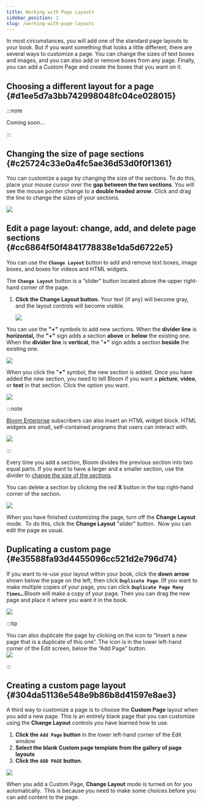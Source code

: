 ```yaml
---
title: Working with Page Layouts
sidebar_position: 1
slug: /working-with-page-layouts
---
```




In most circumstances, you will add one of the standard page layouts to your book. But if you want something that looks a little different, there are several ways to customize a page. You can change the sizes of text boxes and images, and you can also add or remove boxes from any page. Finally, you can add a Custom Page and create the boxes that you want on it.


## Choosing a different layout for a page {#d1ee5d7a3bb742998048fc04ce028015}


:::note

Coming soon…

:::




## Changing the size of page sections {#c25724c33e0a4fc5ae36d53d0f0f1361}


You can customize a page by changing the size of the sections. To do this, place your mouse cursor over the **gap between the two sections**. You will see the mouse pointer change to a **double headed** **arrow**. Click and drag the line to change the sizes of your sections.


![](./working-with-page-layouts.256ce507-cb6d-4ec1-b96e-19c136150b6d.gif)


## Edit a page layout: change, add, and delete page sections {#cc6864f50f4841778838e1da5d6722e5}


You can use the **`Change Layout`** button to add and remove text boxes, image boxes, and boxes for videos and HTML widgets. 


The **`Change Layout`** button is a “slider” button located above the upper right-hand corner of the page. 

1. **Click the Change Layout button.** Your text (if any) will become gray, and the layout controls will become visible.

	![](./working-with-page-layouts.fbfd9504-964c-4c7e-ab96-c1b345050150.gif)


You can use the **"+"** symbols to add new sections. When the **divider line** is **horizontal,** the **"+"** sign adds a section **above** or **below** the existing one. When the **divider line** is **vertical**, the "**+"** sign adds a section **beside** the existing one. 


![](./working-with-page-layouts.bb5d193c-8b1d-4d21-94dc-39c32cf1666b.png)


When you click the "**+"** symbol, the new section is added. Once you have added the new section, you need to tell Bloom if you want a **picture**, **video**, or **text** in that section. Click the option you want.


![](./working-with-page-layouts.a5573f11-297e-4059-bcd8-c5bcedca914f.png)


:::note

[Bloom Enterprise](/bloom-enterprise-overview) subscribers can also insert an HTML widget block. HTML widgets are small, self-contained programs that users can interact with. 

![](./working-with-page-layouts.74d53493-1c4f-464b-badd-af51dca54854.png)

:::




Every time you add a section, Bloom divides the previous section into two equal parts. If you want to have a larger and a smaller section, use the divider to [change the size of the sections](/working-with-page-layouts#c25724c33e0a4fc5ae36d53d0f0f1361).


You can delete a section by clicking the red **X** button in the top right-hand corner of the section.


![](./working-with-page-layouts.a74bb598-4eec-4ec5-8372-9f409b47a3df.png)


When you have finished customizing the page, turn off the **Change Layout** mode.  To do this, click the **Change Layout** "slider" button.  Now you can edit the page as usual.


## Duplicating a custom page {#e35588fa93d4455096cc521d2e796d74}


If you want to re-use your layout within your book, click the **down** **arrow** shown below the page on the left, then click **`Duplicate Page`**. (If you want to make multiple copies of your page, you can click **`Duplicate Page Many Times…`**.Bloom will make a copy of your page. Then you can drag the new page and place it where you want it in the book.


![](./working-with-page-layouts.45b1810d-f207-49c7-9edc-41af60ef1265.png)


:::tip

You can also duplicate the page by clicking on the icon to “Insert a new page that is a duplicate of this one”. The icon is in the lower left-hand corner of the Edit screen, below the “Add Page” button.  
![](./working-with-page-layouts.5ab2a646-ec17-48d0-b739-c125b6f90e98.png)

:::




## Creating a custom page layout {#304da51136e548e9b86b8d41597e8ae3}


A third way to customize a page is to choose the **Custom Page** layout when you add a new page. This is an entirely blank page that you can customize using the **Change Layout** controls you have learned how to use.

1. **Click the** **`Add Page`** **button** in the lower left-hand corner of the Edit window
2. **Select the blank Custom page template from the gallery of page layouts**
3. **Click the** **`ADD PAGE`** **button.**

![](./working-with-page-layouts.52e040d7-9fc5-4147-bff9-e15146d47749.png)


When you add a Custom Page, **Change Layout** mode is turned on for you automatically.  This is because you need to make some choices before you can add content to the page.

